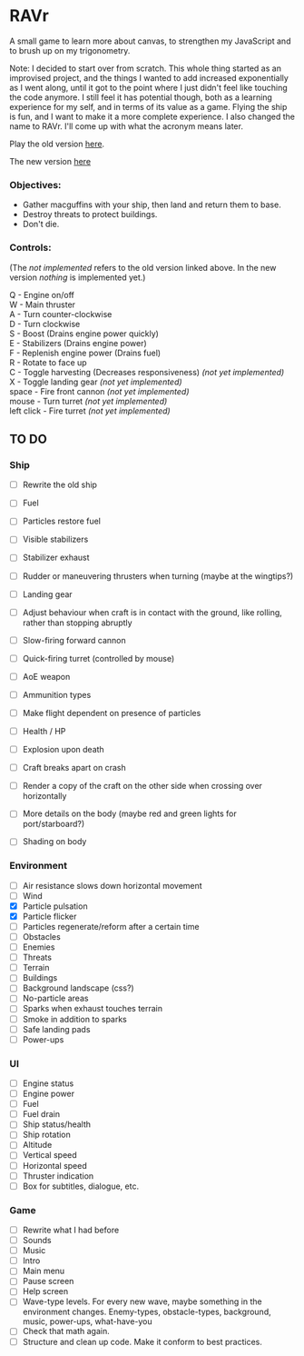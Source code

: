 # RAVr

A small game to learn more about canvas, to strengthen my JavaScript and to brush up on my trigonometry.

Note: I decided to start over from scratch. This whole thing started as an improvised project, and the things I wanted to add increased exponentially as I went along, until it got to the point where I just didn't feel like touching the code anymore. I still feel it has potential though, both as a learning experience for my self, and in terms of its value as a game. Flying the ship is fun, and I want to make it a more complete experience. I also changed the name to RAVr. I'll come up with what the acronym means later.

Play the old version [here](https://lgrqvst.github.io/ravr/old/build/).

The new version [here](https://lgrqvst.github.io/ravr/build/)

### Objectives:

-  Gather macguffins with your ship, then land and return them to base.
-  Destroy threats to protect buildings.
-  Don't die.

### Controls:

(The _not implemented_ refers to the old version linked above. In the new version _nothing_ is implemented yet.)

Q - Engine on/off  
W - Main thruster  
A - Turn counter-clockwise  
D - Turn clockwise  
S - Boost (Drains engine power quickly)  
E - Stabilizers (Drains engine power)  
F - Replenish engine power (Drains fuel)  
R - Rotate to face up  
C - Toggle harvesting (Decreases responsiveness) _(not yet implemented)_  
X - Toggle landing gear _(not yet implemented)_  
space - Fire front cannon _(not yet implemented)_  
mouse - Turn turret _(not yet implemented)_  
left click - Fire turret _(not yet implemented)_  

## TO DO

### Ship
- [ ] Rewrite the old ship
- [ ] Fuel
- [ ] Particles restore fuel
- [ ] Visible stabilizers
- [ ] Stabilizer exhaust
- [ ] Rudder or maneuvering thrusters when turning (maybe at the wingtips?)
- [ ] Landing gear
- [ ] Adjust behaviour when craft is in contact with the ground, like rolling, rather than stopping abruptly
- [ ] Slow-firing forward cannon
- [ ] Quick-firing turret (controlled by mouse)
- [ ] AoE weapon
- [ ] Ammunition types
- [ ] Make flight dependent on presence of particles
- [ ] Health / HP
- [ ] Explosion upon death
- [ ] Craft breaks apart on crash
- [ ] Render a copy of the craft on the other side when crossing over horizontally
- [ ] More details on the body (maybe red and green lights for port/starboard?)
- [ ] Shading on body


### Environment

- [ ] Air resistance slows down horizontal movement
- [ ] Wind
- [x] Particle pulsation
- [x] Particle flicker
- [ ] Particles regenerate/reform after a certain time
- [ ] Obstacles
- [ ] Enemies
- [ ] Threats
- [ ] Terrain
- [ ] Buildings
- [ ] Background landscape (css?)
- [ ] No-particle areas
- [ ] Sparks when exhaust touches terrain
- [ ] Smoke in addition to sparks
- [ ] Safe landing pads
- [ ] Power-ups

### UI

- [ ] Engine status
- [ ] Engine power
- [ ] Fuel
- [ ] Fuel drain
- [ ] Ship status/health
- [ ] Ship rotation
- [ ] Altitude
- [ ] Vertical speed
- [ ] Horizontal speed
- [ ] Thruster indication
- [ ] Box for subtitles, dialogue, etc.

### Game

- [ ] Rewrite what I had before
- [ ] Sounds
- [ ] Music
- [ ] Intro
- [ ] Main menu
- [ ] Pause screen
- [ ] Help screen
- [ ] Wave-type levels. For every new wave, maybe something in the environment changes. Enemy-types, obstacle-types, background, music, power-ups, what-have-you
- [ ] Check that math again.
- [ ] Structure and clean up code. Make it conform to best practices.

